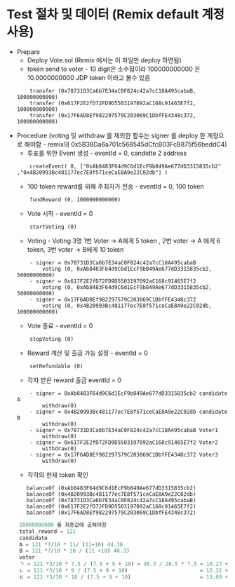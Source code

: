 # Test 절차 및 데이터 (Remix default 계정 사용)

- Prepare
    - Deploy Vote.sol (Remix 에서는 이 파일만 deploy 하면됨)
    - token send to voter - 10 digit은 소수점이라 100000000000 은 10.0000000000 JDP token 이라고 볼수 있음
    ```
        transfer (0x78731D3Ca6b7E34aC0F824c42a7cC18A495cabaB, 100000000000) 
        transfer (0x617F2E2fD72FD9D5503197092aC168c91465E7f2, 100000000000)
        transfer (0x17F6AD8Ef982297579C203069C1DbfFE4348c372, 100000000000)
    ```
- Procedure  (voting 및 withdraw 를 제외한 함수는 signer 를 deploy 한 계정으로 해야함 - remix의 0x5B38Da6a701c568545dCfcB03FcB875f56beddC4)
    - 투표를 위한 Event 생성 - eventId = 0, candidte 2 address
    ```
        createEvent( 0, ["0xAb8483F64d9C6d1EcF9b849Ae677dD3315835cb2" ,"0x4B20993Bc481177ec7E8f571ceCaE8A9e22C02db"] )
    ```
    - 100 token reward를 위해 주최자가 전송 - eventId = 0, 100 token
    ```
        fundReward (0, 1000000000000)
    ```
    - Vote 시작 - eventId = 0
    ```
        startVoting (0)
    ```
    - Voting - Voting 3명 1번 Voter → A에게 5 token , 2번 voter → A 에게 6 token, 3번 voter → B에게 10 token
    ```
        - signer = 0x78731D3Ca6b7E34aC0F824c42a7cC18A495cabaB
            voting (0, 0xAb8483F64d9C6d1EcF9b849Ae677dD3315835cb2, 50000000000)
        - signer = 0x617F2E2fD72FD9D5503197092aC168c91465E7f2
            voting (0, 0xAb8483F64d9C6d1EcF9b849Ae677dD3315835cb2, 50000000000)
        - signer = 0x17F6AD8Ef982297579C203069C1DbfFE4348c372
            voting (0, 0x4B20993Bc481177ec7E8f571ceCaE8A9e22C02db, 100000000000)
    ```
    - Vote 종료 - eventId = 0
    ```
        stopVoting (0)
    ```
    - Reward 계산 및 출금 가능 설정 - eventId = 0
    ```
        setRefundable (0)
    ```
    - 각자 받은 reward 출금 eventId = 0
    ```
        - signer = 0xAb8483F64d9C6d1EcF9b849Ae677dD3315835cb2 candidate A
            withdraw(0)
        - signer = 0x4B20993Bc481177ec7E8f571ceCaE8A9e22C02db candidate B
            withdraw(0)
        - signer = 0x78731D3Ca6b7E34aC0F824c42a7cC18A495cabaB Voter1
            withdraw(0)
        - signer = 0x617F2E2fD72FD9D5503197092aC168c91465E7f2 Voter2
            withdraw(0)
        - signer = 0x17F6AD8Ef982297579C203069C1DbfFE4348c372 Voter3
            withdraw(0)
     ```
     - 각각의 현재 token 확인 
     ```
        balanceOf (0xAb8483F64d9C6d1EcF9b849Ae677dD3315835cb2)
        balanceOf (0x4B20993Bc481177ec7E8f571ceCaE8A9e22C02db)
        balanceOf (0x78731D3Ca6b7E34aC0F824c42a7cC18A495cabaB)
        balanceOf (0x617F2E2fD72FD9D5503197092aC168c91465E7f2)
        balanceOf (0x17F6AD8Ef982297579C203069C1DbfFE4348c372)
     ```

```jsx 
    10000000000 를 최종값에 곱해야함 
    total_reward = 121 
    candidate
    A = 121 *7/10 * 11/ (11+10) 44.36
    B = 121 *7/10 * 10 / (11 +10) 40.33
    voter
    ㄱ = 121 *3/10 * 7.5 / (7.5 + 9 + 10) = 36.3 / 26.5 * 7.5 = 10.27 + 5 (5 투자 5 남음)
    ㄴ = 121 *3/10 * 9 / (7.5 + 9 + 10)                       = 12.32 + 4 (6 투자 4 남음)
    ㄷ = 121 *3/10 * 10 / (7.5 + 9 + 10)                      = 13.69 + 0 (10투자 0 남음)
```
